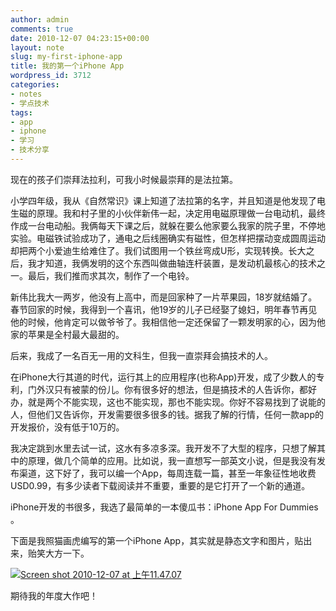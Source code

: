 ```yaml
---
author: admin
comments: true
date: 2010-12-07 04:23:15+00:00
layout: note
slug: my-first-iphone-app
title: 我的第一个iPhone App
wordpress_id: 3712
categories:
- notes
- 学点技术
tags:
- app
- iphone
- 学习
- 技术分享
---
```


现在的孩子们崇拜法拉利，可我小时候最崇拜的是法拉第。

小学四年级，我从《自然常识》课上知道了法拉第的名字，并且知道是他发现了电生磁的原理。我和村子里的小伙伴新伟一起，决定用电磁原理做一台电动机，最终作成一台电动船。我俩每天下课之后，就躲在要么他家要么我家的院子里，不停地实验。电磁铁试验成功了，通电之后线圈确实有磁性，但怎样把摆动变成圆周运动却把两个小爱迪生给难住了。我们试图用一个铁丝弯成U形，实现转换。长大之后，我才知道，我俩发明的这个东西叫做曲轴连杆装置，是发动机最核心的技术之一。最后，我们推而求其次，制作了一个电铃。

新伟比我大一两岁，他没有上高中，而是回家种了一片苹果园，18岁就结婚了。春节回家的时候，我得到一个喜讯，他19岁的儿子已经娶了媳妇，明年春节再见他的时候，他肯定可以做爷爷了。我相信他一定还保留了一颗发明家的心，因为他家的苹果是全村最大最甜的。

后来，我成了一名百无一用的文科生，但我一直崇拜会搞技术的人。

在iPhone大行其道的时代，运行其上的应用程序(也称App)开发，成了少数人的专利，门外汉只有被蒙的份儿。你有很多好的想法，但是搞技术的人告诉你，都好办，就是两个不能实现，这也不能实现，那也不能实现。你好不容易找到了说能的人，但他们又告诉你，开发需要很多很多的钱。据我了解的行情，任何一款app的开发报价，没有低于10万的。

我决定跳到水里去试一试，这水有多凉多深。我开发不了大型的程序，只想了解其中的原理，做几个简单的应用。比如说，我一直想写一部英文小说，但是我没有发布渠道，这下好了，我可以编一个App，每周连载一篇，甚至一年象征性地收费USD0.99，有多少读者下载阅读并不重要，重要的是它打开了一个新的通道。

iPhone开发的书很多，我选了最简单的一本傻瓜书：iPhone App For Dummies 。

下面是我照猫画虎编写的第一个iPhone App，其实就是静态文字和图片，贴出来，贻笑大方一下。

[![Screen shot 2010-12-07 at 上午11.47.07](http://farm6.static.flickr.com/5008/5240282304_04d70abc02.jpg)](http://www.flickr.com/photos/42121485@N00/5240282304)

期待我的年度大作吧！


